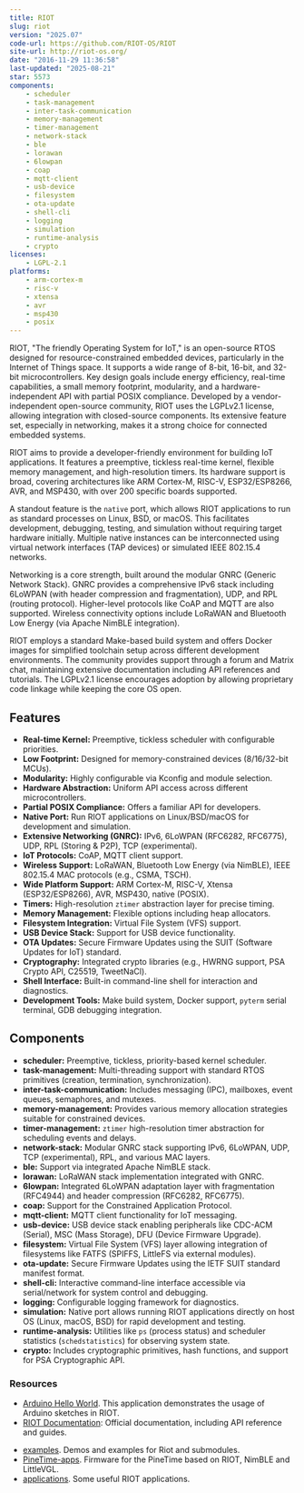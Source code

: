 ```yaml
---
title: RIOT
slug: riot
version: "2025.07"
code-url: https://github.com/RIOT-OS/RIOT
site-url: http://riot-os.org/
date: "2016-11-29 11:36:58"
last-updated: "2025-08-21"
star: 5573
components:
    - scheduler
    - task-management
    - inter-task-communication
    - memory-management
    - timer-management
    - network-stack
    - ble
    - lorawan
    - 6lowpan
    - coap
    - mqtt-client
    - usb-device
    - filesystem
    - ota-update
    - shell-cli
    - logging
    - simulation
    - runtime-analysis
    - crypto
licenses:
    - LGPL-2.1
platforms:
    - arm-cortex-m
    - risc-v
    - xtensa
    - avr
    - msp430
    - posix
---
```

RIOT, "The friendly Operating System for IoT," is an open-source RTOS designed for resource-constrained embedded devices, particularly in the Internet of Things space. It supports a wide range of 8-bit, 16-bit, and 32-bit microcontrollers. Key design goals include energy efficiency, real-time capabilities, a small memory footprint, modularity, and a hardware-independent API with partial POSIX compliance. Developed by a vendor-independent open-source community, RIOT uses the LGPLv2.1 license, allowing integration with closed-source components. Its extensive feature set, especially in networking, makes it a strong choice for connected embedded systems.

<!--more-->

RIOT aims to provide a developer-friendly environment for building IoT applications. It features a preemptive, tickless real-time kernel, flexible memory management, and high-resolution timers. Its hardware support is broad, covering architectures like ARM Cortex-M, RISC-V, ESP32/ESP8266, AVR, and MSP430, with over 200 specific boards supported.

A standout feature is the `native` port, which allows RIOT applications to run as standard processes on Linux, BSD, or macOS. This facilitates development, debugging, testing, and simulation without requiring target hardware initially. Multiple native instances can be interconnected using virtual network interfaces (TAP devices) or simulated IEEE 802.15.4 networks.

Networking is a core strength, built around the modular GNRC (Generic Network Stack). GNRC provides a comprehensive IPv6 stack including 6LoWPAN (with header compression and fragmentation), UDP, and RPL (routing protocol). Higher-level protocols like CoAP and MQTT are also supported. Wireless connectivity options include LoRaWAN and Bluetooth Low Energy (via Apache NimBLE integration).

RIOT employs a standard Make-based build system and offers Docker images for simplified toolchain setup across different development environments. The community provides support through a forum and Matrix chat, maintaining extensive documentation including API references and tutorials. The LGPLv2.1 license encourages adoption by allowing proprietary code linkage while keeping the core OS open.

## Features

- **Real-time Kernel:** Preemptive, tickless scheduler with configurable priorities.
- **Low Footprint:** Designed for memory-constrained devices (8/16/32-bit MCUs).
- **Modularity:** Highly configurable via Kconfig and module selection.
- **Hardware Abstraction:** Uniform API access across different microcontrollers.
- **Partial POSIX Compliance:** Offers a familiar API for developers.
- **Native Port:** Run RIOT applications on Linux/BSD/macOS for development and simulation.
- **Extensive Networking (GNRC):** IPv6, 6LoWPAN (RFC6282, RFC6775), UDP, RPL (Storing & P2P), TCP (experimental).
- **IoT Protocols:** CoAP, MQTT client support.
- **Wireless Support:** LoRaWAN, Bluetooth Low Energy (via NimBLE), IEEE 802.15.4 MAC protocols (e.g., CSMA, TSCH).
- **Wide Platform Support:** ARM Cortex-M, RISC-V, Xtensa (ESP32/ESP8266), AVR, MSP430, native (POSIX).
- **Timers:** High-resolution `ztimer` abstraction layer for precise timing.
- **Memory Management:** Flexible options including heap allocators.
- **Filesystem Integration:** Virtual File System (VFS) support.
- **USB Device Stack:** Support for USB device functionality.
- **OTA Updates:** Secure Firmware Updates using the SUIT (Software Updates for IoT) standard.
- **Cryptography:** Integrated crypto libraries (e.g., HWRNG support, PSA Crypto API, C25519, TweetNaCl).
- **Shell Interface:** Built-in command-line shell for interaction and diagnostics.
- **Development Tools:** Make build system, Docker support, `pyterm` serial terminal, GDB debugging integration.

## Components

- **scheduler:** Preemptive, tickless, priority-based kernel scheduler.
- **task-management:** Multi-threading support with standard RTOS primitives (creation, termination, synchronization).
- **inter-task-communication:** Includes messaging (IPC), mailboxes, event queues, semaphores, and mutexes.
- **memory-management:** Provides various memory allocation strategies suitable for constrained devices.
- **timer-management:** `ztimer` high-resolution timer abstraction for scheduling events and delays.
- **network-stack:** Modular GNRC stack supporting IPv6, 6LoWPAN, UDP, TCP (experimental), RPL, and various MAC layers.
- **ble:** Support via integrated Apache NimBLE stack.
- **lorawan:** LoRaWAN stack implementation integrated with GNRC.
- **6lowpan:** Integrated 6LoWPAN adaptation layer with fragmentation (RFC4944) and header compression (RFC6282, RFC6775).
- **coap:** Support for the Constrained Application Protocol.
- **mqtt-client:** MQTT client functionality for IoT messaging.
- **usb-device:** USB device stack enabling peripherals like CDC-ACM (Serial), MSC (Mass Storage), DFU (Device Firmware Upgrade).
- **filesystem:** Virtual File System (VFS) layer allowing integration of filesystems like FATFS (SPIFFS, LittleFS via external modules).
- **ota-update:** Secure Firmware Updates using the IETF SUIT standard manifest format.
- **shell-cli:** Interactive command-line interface accessible via serial/network for system control and debugging.
- **logging:** Configurable logging framework for diagnostics.
- **simulation:** Native port allows running RIOT applications directly on host OS (Linux, macOS, BSD) for rapid development and testing.
- **runtime-analysis:** Utilities like `ps` (process status) and scheduler statistics (`schedstatistics`) for observing system state.
- **crypto:** Includes cryptographic primitives, hash functions, and support for PSA Cryptographic API.

### Resources

- [Arduino Hello World](https://github.com/RIOT-OS/RIOT/tree/master/examples/arduino_hello-world). This application demonstrates the usage of Arduino sketches in RIOT.
- [RIOT Documentation](https://doc.riot-os.org/): Official documentation, including API reference and guides.
<!--github-projects-->
- [examples](https://github.com/riot/examples). Demos and examples for Riot and submodules.
- [PineTime-apps](https://github.com/bosmoment/PineTime-apps). Firmware for the PineTime based on RIOT, NimBLE and LittleVGL.
- [applications](https://github.com/RIOT-OS/applications). Some useful RIOT applications.
